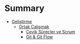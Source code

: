 # Summary

* [Geliştirme](gelistirme/README.md)
  * [Ortak Çalışmak](ortak_calismak/README.md)
    * [Çevik Süreçler ve Scrum](cevik_surecler_ve_scrum/README.md)
    * [Git & Git Flow](git_&_git_flow/README.md)

